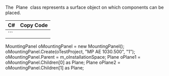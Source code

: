 The  Plane  class represents a surface object on which components can be placed.

| C# | Copy Code |
| --- | --- |
| ``` 
 MountingPanel oMountingPanel = new MountingPanel();
 oMountingPanel.Create(oTestProject, "MP AE 1030.500", "1");
 oMountingPanel.Parent = m_oInstallationSpace; Plane oPlane1 = oMountingPanel.Children[0] as Plane;
 Plane oPlane2 = oMountingPanel.Children[1] as Plane;
 ``` | |

